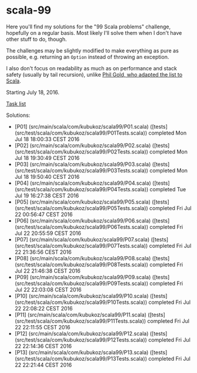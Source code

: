 # scala-99

Here you'll find my solutions for the "99 Scala problems" challenge, hopefully on a regular basis.
Most likely I'll solve them when I don't have other stuff to do, though.

The challenges may be slightly modified to make everything
as pure as possible, e.g. returning an `Option` instead of throwing an exception.

I also don't focus on readability as much as on performance and stack safety (usually by tail recursion),
unlike [Phil Gold, who adapted the list to Scala](http://aperiodic.net/phil/).

Starting July 18, 2016.

[Task list](http://aperiodic.net/phil/scala/s-99/)

Solutions:

- [P01] (src/main/scala/com/kubukoz/scala99/P01.scala) ([tests] (src/test/scala/com/kubukoz/scala99/P01Tests.scala)) completed Mon Jul 18 18:00:33 CEST 2016
- [P02] (src/main/scala/com/kubukoz/scala99/P02.scala) ([tests] (src/test/scala/com/kubukoz/scala99/P02Tests.scala)) completed Mon Jul 18 19:30:49 CEST 2016
- [P03] (src/main/scala/com/kubukoz/scala99/P03.scala) ([tests] (src/test/scala/com/kubukoz/scala99/P03Tests.scala)) completed Mon Jul 18 19:50:40 CEST 2016
- [P04] (src/main/scala/com/kubukoz/scala99/P04.scala) ([tests] (src/test/scala/com/kubukoz/scala99/P04Tests.scala)) completed Tue Jul 19 16:27:38 CEST 2016
- [P05] (src/main/scala/com/kubukoz/scala99/P05.scala) ([tests] (src/test/scala/com/kubukoz/scala99/P05Tests.scala)) completed Fri Jul 22 00:56:47 CEST 2016
- [P06] (src/main/scala/com/kubukoz/scala99/P06.scala) ([tests] (src/test/scala/com/kubukoz/scala99/P06Tests.scala)) completed Fri Jul 22 20:55:59 CEST 2016
- [P07] (src/main/scala/com/kubukoz/scala99/P07.scala) ([tests] (src/test/scala/com/kubukoz/scala99/P07Tests.scala)) completed Fri Jul 22 21:36:56 CEST 2016
- [P08] (src/main/scala/com/kubukoz/scala99/P08.scala) ([tests] (src/test/scala/com/kubukoz/scala99/P08Tests.scala)) completed Fri Jul 22 21:46:38 CEST 2016
- [P09] (src/main/scala/com/kubukoz/scala99/P09.scala) ([tests] (src/test/scala/com/kubukoz/scala99/P09Tests.scala)) completed Fri Jul 22 22:03:08 CEST 2016
- [P10] (src/main/scala/com/kubukoz/scala99/P10.scala) ([tests] (src/test/scala/com/kubukoz/scala99/P10Tests.scala)) completed Fri Jul 22 22:08:22 CEST 2016
- [P11] (src/main/scala/com/kubukoz/scala99/P11.scala) ([tests] (src/test/scala/com/kubukoz/scala99/P11Tests.scala)) completed Fri Jul 22 22:11:55 CEST 2016
- [P12] (src/main/scala/com/kubukoz/scala99/P12.scala) ([tests] (src/test/scala/com/kubukoz/scala99/P12Tests.scala)) completed Fri Jul 22 22:14:36 CEST 2016
- [P13] (src/main/scala/com/kubukoz/scala99/P13.scala) ([tests] (src/test/scala/com/kubukoz/scala99/P13Tests.scala)) completed Fri Jul 22 22:21:44 CEST 2016
